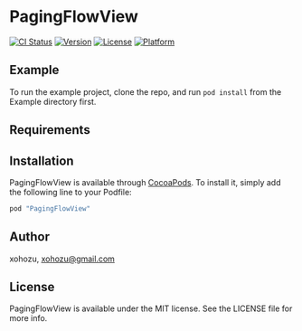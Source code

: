 # PagingFlowView

[![CI Status](http://img.shields.io/travis/xohozu/PagingFlowView.svg?style=flat)](https://travis-ci.org/xohozu/PagingFlowView)
[![Version](https://img.shields.io/cocoapods/v/PagingFlowView.svg?style=flat)](http://cocoapods.org/pods/PagingFlowView)
[![License](https://img.shields.io/cocoapods/l/PagingFlowView.svg?style=flat)](http://cocoapods.org/pods/PagingFlowView)
[![Platform](https://img.shields.io/cocoapods/p/PagingFlowView.svg?style=flat)](http://cocoapods.org/pods/PagingFlowView)

## Example

To run the example project, clone the repo, and run `pod install` from the Example directory first.

## Requirements

## Installation

PagingFlowView is available through [CocoaPods](http://cocoapods.org). To install
it, simply add the following line to your Podfile:

```ruby
pod "PagingFlowView"
```

## Author

xohozu, xohozu@gmail.com

## License

PagingFlowView is available under the MIT license. See the LICENSE file for more info.
